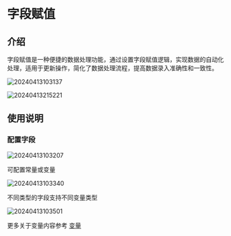 # 字段赋值

## 介绍

字段赋值是一种便捷的数据处理功能，通过设置字段赋值逻辑，实现数据的自动化处理，适用于更新操作，简化了数据处理流程，提高数据录入准确性和一致性。

![20240413103137](https://nocobase-docs.oss-cn-beijing.aliyuncs.com/20240413103137.png)

![20240413215221](https://nocobase-docs.oss-cn-beijing.aliyuncs.com/20240413215221.png)
## 使用说明

### 配置字段

![20240413103207](https://nocobase-docs.oss-cn-beijing.aliyuncs.com/20240413103207.png)

可配置常量或变量

![20240413103340](https://nocobase-docs.oss-cn-beijing.aliyuncs.com/20240413103340.png)

不同类型的字段支持不同变量类型

![20240413103501](https://nocobase-docs.oss-cn-beijing.aliyuncs.com/20240413103501.png)

更多关于变量内容参考 [变量](/handbook/ui/variables)


